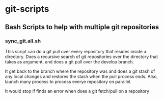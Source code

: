 # git-scripts
## Bash Scripts to help with multiple git repositories

### sync_git.all.sh

This script can do a git pull over every repository that resides inside a directory.
Does a recursive search of git repositories over the directory that takes as 
argument, and does a git pull over the develop branch.

It get back to the branch where the repository was and does a git stash of any 
local changes and restores the stash when the pull process ends.
Also, launch many process to process everye repository on parallel.

It would stop if finds an error when does a git fetch/pull on a repository


